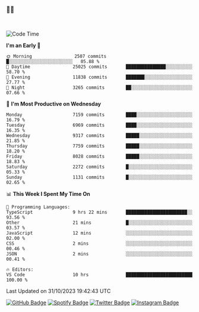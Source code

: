 ### 🤙🍺

<!-- <a href="https://github-readme-stats.vercel.app/api?username=hzak2xx&count_private=true&show_icons=true&theme=dracula">
  <img align="center" src="https://github-readme-stats.vercel.app/api?username=hzak2xx&count_private=true&show_icons=true&theme=dracula" />
</a>
</br> -->
</br>

<!--START_SECTION:waka-->
![Code Time](http://img.shields.io/badge/Code%20Time-2%2C884%20hrs%2026%20mins-blue)

**I'm an Early 🐤** 

```text
🌞 Morning                2507 commits        █░░░░░░░░░░░░░░░░░░░░░░░░   05.88 % 
🌆 Daytime                25025 commits       ███████████████░░░░░░░░░░   58.70 % 
🌃 Evening                11838 commits       ███████░░░░░░░░░░░░░░░░░░   27.77 % 
🌙 Night                  3265 commits        ██░░░░░░░░░░░░░░░░░░░░░░░   07.66 % 
```
📅 **I'm Most Productive on Wednesday** 

```text
Monday                   7159 commits        ████░░░░░░░░░░░░░░░░░░░░░   16.79 % 
Tuesday                  6969 commits        ████░░░░░░░░░░░░░░░░░░░░░   16.35 % 
Wednesday                9317 commits        █████░░░░░░░░░░░░░░░░░░░░   21.85 % 
Thursday                 7759 commits        █████░░░░░░░░░░░░░░░░░░░░   18.20 % 
Friday                   8028 commits        █████░░░░░░░░░░░░░░░░░░░░   18.83 % 
Saturday                 2272 commits        █░░░░░░░░░░░░░░░░░░░░░░░░   05.33 % 
Sunday                   1131 commits        █░░░░░░░░░░░░░░░░░░░░░░░░   02.65 % 
```


📊 **This Week I Spent My Time On** 

```text
💬 Programming Languages: 
TypeScript               9 hrs 22 mins       ███████████████████████░░   93.56 % 
Other                    21 mins             █░░░░░░░░░░░░░░░░░░░░░░░░   03.57 % 
JavaScript               12 mins             ░░░░░░░░░░░░░░░░░░░░░░░░░   02.00 % 
CSS                      2 mins              ░░░░░░░░░░░░░░░░░░░░░░░░░   00.46 % 
JSON                     2 mins              ░░░░░░░░░░░░░░░░░░░░░░░░░   00.41 % 

🔥 Editors: 
VS Code                  10 hrs              █████████████████████████   100.00 % 
```


 Last Updated on 31/10/2023 19:42:43 UTC
<!--END_SECTION:waka-->

[![GitHub Badge](https://img.shields.io/badge/GitHub-100000?style=for-the-badge&logo=github&logoColor=white)](https://github.com/hzak2xx)
[![Spotify Badge](https://img.shields.io/badge/Spotify-1ED760?&style=for-the-badge&logo=spotify&logoColor=white)](https://open.spotify.com/user/uf90s6sbbh75a1mt44clkhkvf)
[![Twitter Badge](https://img.shields.io/badge/Twitter-1DA1F2?style=for-the-badge&logo=twitter&logoColor=white)](https://twitter.com/hzak2xx)
[![Instagram Badge](https://img.shields.io/badge/Instagram-E4405F?style=for-the-badge&logo=instagram&logoColor=white)](https://www.instagram.com/hzak2xx/)
